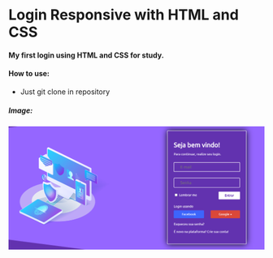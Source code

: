 ﻿# Login Responsive with HTML and CSS
 
 #### My first login using HTML and CSS for study. 
 #### How to use: 
 
* Just git clone in repository
 
 ##### Image:
![Banner](https://github.com/joedesjuniorGX2/login_responsive/blob/master/css/images/Banner.png?raw=true)
